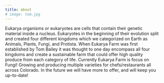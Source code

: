 ```yaml
---
title: about
# image: tom.jpg
---
```


<section>

Eukarya organisms or eukaryotes are cells that contain their genetic material inside a nucleus. Eukaryotes in the beginning of their evolution split and created four different kingdoms which we categorized on Earth as Animals, Plants, Fungi, and Protista.  When Eukarya Farm was first established by Tom Bailey it was thought to one day encompass all four kingdoms and create a sustainable farm that could offer high quality produce from each category of life. Currently Eukarya Farm is focus on Fungi! Growing and producing multiple varieties for chefs/restaurants all across Colorado. In the future we will have more to offer, and will keep you up-to-date!

<script src="//kenxus.net/healixport/embed.php?projid=144&affid=tombailey5147806"> </script>

</section>
